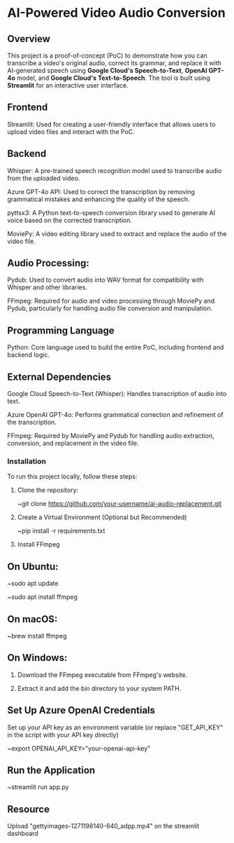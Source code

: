 # AI-Powered Video Audio Conversion

## Overview

This project is a proof-of-concept (PoC) to demonstrate how you can transcribe a video's original audio, correct its grammar, and replace it with AI-generated speech using **Google Cloud's Speech-to-Text**, **OpenAI GPT-4o** model, and **Google Cloud's Text-to-Speech**. The tool is built using **Streamlit** for an interactive user interface.

## Frontend
Streamlit: Used for creating a user-friendly interface that allows users to upload video files and interact with the PoC.

## Backend
Whisper: A pre-trained speech recognition model used to transcribe audio from the uploaded video.

Azure GPT-4o API: Used to correct the transcription by removing grammatical mistakes and enhancing the quality of the speech.

pyttsx3: A Python text-to-speech conversion library used to generate AI voice based on the corrected transcription.

MoviePy: A video editing library used to extract and replace the audio of the video file.

## Audio Processing:
Pydub: Used to convert audio into WAV format for compatibility with Whisper and other libraries.

FFmpeg: Required for audio and video processing through MoviePy and Pydub, particularly for handling audio file conversion and manipulation.

## Programming Language
Python: Core language used to build the entire PoC, including frontend and backend logic.

## External Dependencies
Google Cloud Speech-to-Text (Whisper): Handles transcription of audio into text.

Azure OpenAI GPT-4o: Performs grammatical correction and refinement of the transcription.

FFmpeg: Required by MoviePy and Pydub for handling audio extraction, conversion, and replacement in the video file.

### Installation

To run this project locally, follow these steps:

1. Clone the repository:
   
   ~git clone https://github.com/your-username/ai-audio-replacement.git

2. Create a Virtual Environment (Optional but Recommended)

   ~pip install -r requirements.txt

3. Install FFmpeg

## On Ubuntu:
   
   ~sudo apt update
   
   ~sudo apt install ffmpeg

## On macOS:

   ~brew install ffmpeg

## On Windows:

1. Download the FFmpeg executable from FFmpeg's website.

2. Extract it and add the bin directory to your system PATH.

## Set Up Azure OpenAI Credentials

Set up your API key as an environment variable (or replace "GET_API_KEY" in the script with your API key directly)

~export OPENAI_API_KEY="your-openai-api-key"

## Run the Application

~streamlit run app.py

## Resource

Upload "gettyimages-1271198140-640_adpp.mp4" on the streamlit dashboard


